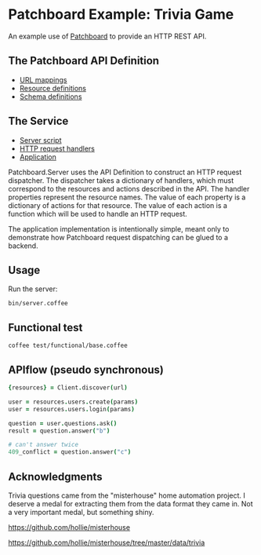 # Patchboard Example: Trivia Game

An example use of [Patchboard](https://github.com/automatthew/patchboard) to
provide an HTTP REST API.

## The Patchboard API Definition

* [URL mappings](./src/api/mappings.coffee)
* [Resource definitions](./src/api/resources.coffee)
* [Schema definitions](./src/api/schema.coffee)


## The Service

* [Server script](./bin/server.coffee)
* [HTTP request handlers](./src/handlers.coffee)
* [Application](./src/application.coffee)

Patchboard.Server uses the API Definition to construct an HTTP request
dispatcher.  The dispatcher takes a dictionary of handlers, which must
correspond to the resources and actions described in the API. The handler
properties represent the resource names.  The value of each property is
a dictionary of actions for that resource.  The value of each action is
a function which will be used to handle an HTTP request.

The application implementation is intentionally simple, meant only to
demonstrate how Patchboard request dispatching can be glued to a backend.


## Usage

Run the server:

    bin/server.coffee

## Functional test

    coffee test/functional/base.coffee


## APIflow (pseudo synchronous)

``` coffee
{resources} = Client.discover(url)

user = resources.users.create(params)
user = resources.users.login(params)

question = user.questions.ask()
result = question.answer("b")

# can't answer twice
409_conflict = question.answer("c")
```


## Acknowledgments

Trivia questions came from the "misterhouse" home automation project. I deserve a medal for extracting them from the data format they came in.  Not a very important medal, but something shiny.

https://github.com/hollie/misterhouse

https://github.com/hollie/misterhouse/tree/master/data/trivia

